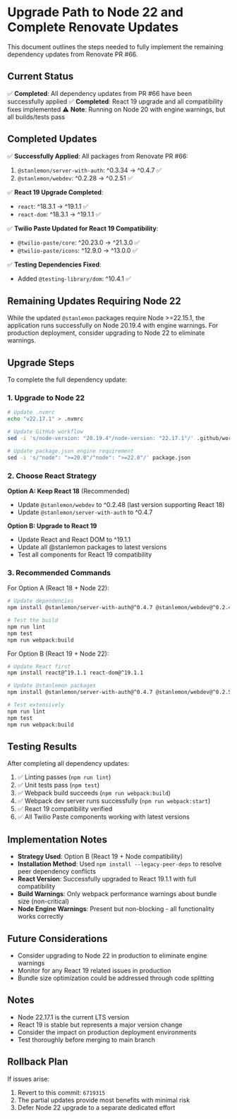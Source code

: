 # Upgrade Path to Node 22 and Complete Renovate Updates

This document outlines the steps needed to fully implement the remaining dependency updates from Renovate PR #66.

## Current Status

✅ **Completed**: All dependency updates from PR #66 have been successfully applied
✅ **Completed**: React 19 upgrade and all compatibility fixes implemented
⚠️ **Note**: Running on Node 20 with engine warnings, but all builds/tests pass

## Completed Updates

✅ **Successfully Applied**: All packages from Renovate PR #66:

1. `@stanlemon/server-with-auth`: ^0.3.34 → ^0.4.7 ✅
2. `@stanlemon/webdev`: ^0.2.28 → ^0.2.51 ✅

✅ **React 19 Upgrade Completed**: 
- `react`: ^18.3.1 → ^19.1.1 ✅
- `react-dom`: ^18.3.1 → ^19.1.1 ✅

✅ **Twilio Paste Updated for React 19 Compatibility**:
- `@twilio-paste/core`: ^20.23.0 → ^21.3.0 ✅  
- `@twilio-paste/icons`: ^12.9.0 → ^13.0.0 ✅

✅ **Testing Dependencies Fixed**:
- Added `@testing-library/dom`: ^10.4.1 ✅

## Remaining Updates Requiring Node 22

While the updated `@stanlemon` packages require Node >=22.15.1, the application runs successfully on Node 20.19.4 with engine warnings. For production deployment, consider upgrading to Node 22 to eliminate warnings.

## Upgrade Steps

To complete the full dependency update:

### 1. Upgrade to Node 22

```bash
# Update .nvmrc
echo "v22.17.1" > .nvmrc

# Update GitHub workflow
sed -i 's/node-version: "20.19.4"/node-version: "22.17.1"/' .github/workflows/test.yml

# Update package.json engine requirement
sed -i 's/"node": ">=20.0"/"node": ">=22.0"/' package.json
```

### 2. Choose React Strategy

**Option A: Keep React 18** (Recommended)
- Update `@stanlemon/webdev` to ^0.2.48 (last version supporting React 18)
- Update `@stanlemon/server-with-auth` to ^0.4.7

**Option B: Upgrade to React 19**
- Update React and React DOM to ^19.1.1
- Update all @stanlemon packages to latest versions
- Test all components for React 19 compatibility

### 3. Recommended Commands

For Option A (React 18 + Node 22):

```bash
# Update dependencies
npm install @stanlemon/server-with-auth@^0.4.7 @stanlemon/webdev@^0.2.48

# Test the build
npm run lint
npm test
npm run webpack:build
```

For Option B (React 19 + Node 22):

```bash
# Update React first
npm install react@^19.1.1 react-dom@^19.1.1

# Update @stanlemon packages
npm install @stanlemon/server-with-auth@^0.4.7 @stanlemon/webdev@^0.2.51

# Test extensively
npm run lint
npm test
npm run webpack:build
```

## Testing Results

After completing all dependency updates:

1. ✅ Linting passes (`npm run lint`)
2. ✅ Unit tests pass (`npm test`)
3. ✅ Webpack build succeeds (`npm run webpack:build`)
4. ✅ Webpack dev server runs successfully (`npm run webpack:start`)
5. ✅ React 19 compatibility verified
6. ✅ All Twilio Paste components working with latest versions

## Implementation Notes

- **Strategy Used**: Option B (React 19 + Node compatibility)
- **Installation Method**: Used `npm install --legacy-peer-deps` to resolve peer dependency conflicts
- **React Version**: Successfully upgraded to React 19.1.1 with full compatibility
- **Build Warnings**: Only webpack performance warnings about bundle size (non-critical)
- **Node Engine Warnings**: Present but non-blocking - all functionality works correctly

## Future Considerations

- Consider upgrading to Node 22 in production to eliminate engine warnings
- Monitor for any React 19 related issues in production
- Bundle size optimization could be addressed through code splitting

## Notes

- Node 22.17.1 is the current LTS version
- React 19 is stable but represents a major version change
- Consider the impact on production deployment environments
- Test thoroughly before merging to main branch

## Rollback Plan

If issues arise:
1. Revert to this commit: `6719315`
2. The partial updates provide most benefits with minimal risk
3. Defer Node 22 upgrade to a separate dedicated effort